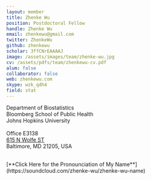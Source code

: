 ```yaml
---
layout: member
title: Zhenke Wu
position: Postdoctoral Fellow
handle: Zhenke Wu
email: zhenkewu@gmail.com
twitter: ZhenkeWu
github: zhenkewu
scholar: 3ffCNrEAAAAJ
image: /assets/images/team/zhenke-wu.jpg
cv: /assets/pdfs/team/zhenkewu-cv.pdf
alum: false
collaborator: false
web: zhenkewu.com
skype: wzk_qdh4
field: stat
---
```

Department of Biostatistics <br /> 
Bloomberg School of Public Health<br /> 
Johns Hopkins University <br /> 
 <br /> 
Office E3138 <br /> 
[615 N Wolfe ST](https://goo.gl/7O9bZp) <br /> 
Baltimore, MD 21205, USA <br /> 

<br />
[**Click Here for the Pronounciation of My Name**](https://soundcloud.com/zhenke-wu/zhenke-wu-name)

<br />